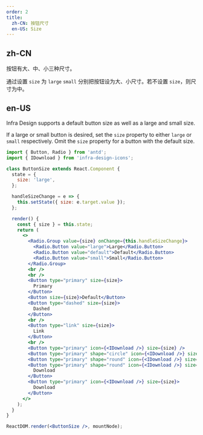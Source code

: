 ```yaml
---
order: 2
title:
  zh-CN: 按钮尺寸
  en-US: Size
---
```


## zh-CN

按钮有大、中、小三种尺寸。

通过设置 `size` 为 `large` `small` 分别把按钮设为大、小尺寸。若不设置 `size`，则尺寸为中。

## en-US

Infra Design supports a default button size as well as a large and small size.

If a large or small button is desired, set the `size` property to either `large` or `small` respectively. Omit the `size` property for a button with the default size.

```jsx
import { Button, Radio } from 'antd';
import { IDownload } from 'infra-design-icons';

class ButtonSize extends React.Component {
  state = {
    size: 'large',
  };

  handleSizeChange = e => {
    this.setState({ size: e.target.value });
  };

  render() {
    const { size } = this.state;
    return (
      <>
        <Radio.Group value={size} onChange={this.handleSizeChange}>
          <Radio.Button value="large">Large</Radio.Button>
          <Radio.Button value="default">Default</Radio.Button>
          <Radio.Button value="small">Small</Radio.Button>
        </Radio.Group>
        <br />
        <br />
        <Button type="primary" size={size}>
          Primary
        </Button>
        <Button size={size}>Default</Button>
        <Button type="dashed" size={size}>
          Dashed
        </Button>
        <br />
        <Button type="link" size={size}>
          Link
        </Button>
        <br />
        <Button type="primary" icon={<IDownload />} size={size} />
        <Button type="primary" shape="circle" icon={<IDownload />} size={size} />
        <Button type="primary" shape="round" icon={<IDownload />} size={size} />
        <Button type="primary" shape="round" icon={<IDownload />} size={size}>
          Download
        </Button>
        <Button type="primary" icon={<IDownload />} size={size}>
          Download
        </Button>
      </>
    );
  }
}

ReactDOM.render(<ButtonSize />, mountNode);
```
